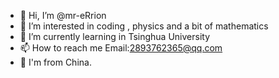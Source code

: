 - 👋 Hi, I’m @mr-eRrion
- 👀 I’m interested in coding , physics and a bit of mathematics
- 🌱 I’m currently learning in Tsinghua University
- 📫 How to reach me Email:2893762365@qq.com
- 👣 I'm from China.

<!---
mr-eRrion/mr-eRrion is a ✨ special ✨ repository because its `README.md` (this file) appears on your GitHub profile.
You can click the Preview link to take a look at your changes.
--->

